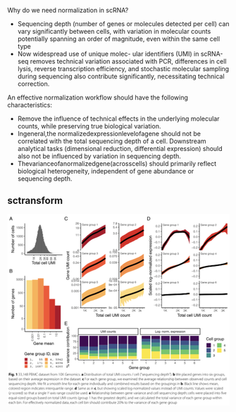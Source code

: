 Why do we need normalization in scRNA?  
* Sequencing depth (number of genes or molecules detected per cell) can vary significantly between cells, with variation in molecular counts potentially spanning an order of magnitude, even within the same cell type
* Now widespread use of unique molec- ular identifiers (UMI) in scRNA-seq removes technical variation associated with PCR, differences in cell lysis, reverse transcription efficiency, and stochastic molecular sampling during sequencing also contribute significantly, necessitating technical correction.


An effective normalization workflow should have the following characteristics:
* Remove the influence of technical effects in the underlying molecular counts, while preserving true biological variation.
* Ingeneral,the normalizedexpressionlevelofagene should not be correlated with the total sequencing depth of a cell. Downstream analytical tasks (dimensional reduction, differential expression) should also not be influenced by variation in sequencing depth.
* Thevarianceofanormalizedgene(acrosscells) should primarily reflect biological heterogeneity, independent of gene abundance or sequencing depth.




## sctransform

![Examples](figs/sctransform.png)